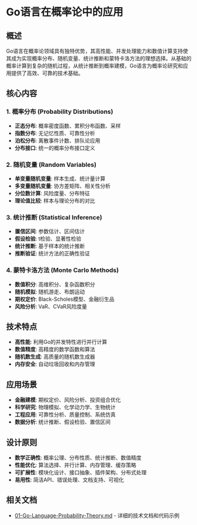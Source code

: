 # Go语言在概率论中的应用

## 概述

Go语言在概率论领域具有独特优势，其高性能、并发处理能力和数值计算支持使其成为实现概率分布、随机变量、统计推断和蒙特卡洛方法的理想选择。从基础的概率计算到复杂的随机过程，从统计推断到概率建模，Go语言为概率论研究和应用提供了高效、可靠的技术基础。

## 核心内容

### 1. 概率分布 (Probability Distributions)

- **正态分布**: 概率密度函数、累积分布函数、采样
- **指数分布**: 无记忆性质、可靠性分析
- **泊松分布**: 离散事件计数、排队论应用
- **分布接口**: 统一的概率分布接口定义

### 2. 随机变量 (Random Variables)

- **单变量随机变量**: 样本生成、统计量计算
- **多变量随机变量**: 协方差矩阵、相关性分析
- **分位数计算**: 风险度量、分布特征
- **理论值比较**: 样本与理论分布的对比

### 3. 统计推断 (Statistical Inference)

- **置信区间**: 参数估计、区间估计
- **假设检验**: t检验、显著性检验
- **统计推断**: 基于样本的统计推断
- **推断验证**: 统计方法的正确性验证

### 4. 蒙特卡洛方法 (Monte Carlo Methods)

- **数值积分**: 高维积分、复杂函数积分
- **随机模拟**: 随机游走、布朗运动
- **期权定价**: Black-Scholes模型、金融衍生品
- **风险分析**: VaR、CVaR风险度量

## 技术特点

- **高性能**: 利用Go的并发特性进行并行计算
- **数值精度**: 高精度的数学函数和算法
- **随机数生成**: 高质量的随机数生成器
- **内存安全**: 自动垃圾回收和内存管理

## 应用场景

- **金融建模**: 期权定价、风险分析、投资组合优化
- **科学研究**: 物理模拟、化学动力学、生物统计
- **工程应用**: 可靠性分析、质量控制、系统仿真
- **数据分析**: 统计推断、假设检验、置信区间

## 设计原则

- **数学正确性**: 概率公理、分布性质、统计推断、数值精度
- **性能优化**: 算法选择、并行计算、内存管理、缓存策略
- **可扩展性**: 模块化设计、接口抽象、插件架构、分布式处理
- **易用性**: 简洁API、错误处理、文档支持、可视化

## 相关文档

- [01-Go-Language-Probability-Theory.md](./01-Go-Language-Probability-Theory.md) - 详细的技术文档和代码示例
